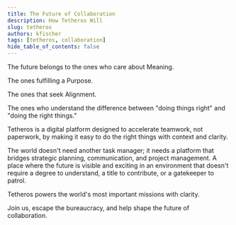 ```yaml
---
title: The Future of Collaboration
description: How Tetheros Will
slug: tetheros
authors: kfischer
tags: [tetheros, collaboration]
hide_table_of_contents: false
---
```


The future belongs to the ones who care about Meaning.  

<!--truncate-->


The ones fulfilling a Purpose.  

The ones that seek Alignment.  

The ones who understand the difference between "doing things right" and "doing the right things."  

Tetheros is a digital platform designed to accelerate teamwork, not paperwork, by making it easy to do the right things with context and clarity.  

The world doesn't need another task manager; it needs a platform that bridges strategic planning, communication, and project management. A place where the future is visible and exciting in an environment that doesn't require a degree to understand, a title to contribute, or a gatekeeper to patrol.  

Tetheros powers the world's most important missions with clarity.  

Join us, escape the bureaucracy, and help shape the future of collaboration.  